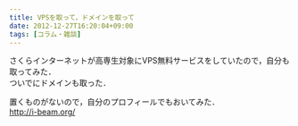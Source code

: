 ```yaml
---
title: VPSを取って，ドメインを取って
date: 2012-12-27T16:20:04+09:00
tags: [コラム・雑談]
---
```


さくらインターネットが高専生対象にVPS無料サービスをしていたので，自分も取ってみた．  
ついでにドメインも取った．

置くものがないので，自分のプロフィールでもおいてみた．  
[http://i\-beam\.org/](http://i-beam.org/)

